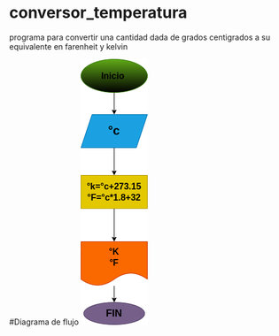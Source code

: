 # conversor_temperatura
programa para convertir una cantidad dada de grados centigrados a su equivalente en farenheit y kelvin

#Diagrama de flujo
![Diagrama de flujo](diagrama.png "Diagrama de flujo")